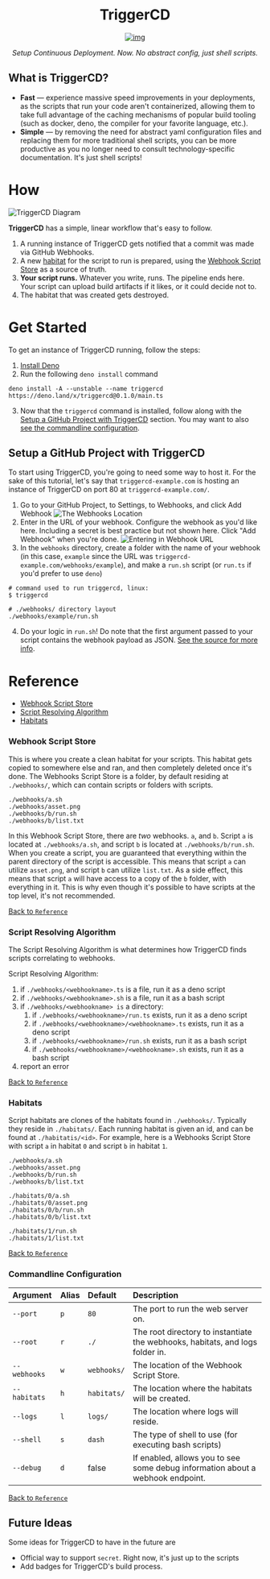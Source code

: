 # <div align="center">TriggerCD</div>
<div align="center">

  [![img](https://img.shields.io/github/license/SirJosh3917/TriggerCD?style=flat-square)](https://github.com/SirJosh3917/TriggerCD/blob/master/LICENSE)

  *Setup Continuous Deployment. Now. No abstract config, just shell scripts.*

</div>

## What is TriggerCD?
- **Fast** — experience massive speed improvements in your deployments, as the scripts that run your code aren't containerized, allowing them to take full advantage of the caching mechanisms of popular build tooling (such as docker, deno, the compiler for your favorite language, etc.).
- **Simple** — by removing the need for abstract yaml configuration files and replacing them for more traditional shell scripts, you can be more productive as you no longer need to consult technology-specific documentation. It's just shell scripts!

# How
![TriggerCD Diagram](./assets/how.svg)

**TriggerCD** has a simple, linear workflow that's easy to follow.

1. A running instance of TriggerCD gets notified that a commit was made via GitHub Webhooks.
2. A new [habitat](#habitats) for the script to run is prepared, using the [Webhook Script Store](#webhook-script-store) as a source of truth.
3. **Your script runs.** Whatever you write, runs. The pipeline ends here. Your script can upload build artifacts if it likes, or it could decide not to.
4. The habitat that was created gets destroyed.

# Get Started
To get an instance of TriggerCD running, follow the steps:

1. [Install Deno](https://deno.land/#installation)
2. Run the following `deno install` command
```shell
deno install -A --unstable --name triggercd https://deno.land/x/triggercd@0.1.0/main.ts
```
3. Now that the `triggercd` command is installed, follow along with the [Setup a GitHub Project with TriggerCD](#setup-a-github-project-with-triggercd) section. You may want to also [see the commandline configuration](#commandline-configuration).

## Setup a GitHub Project with TriggerCD
To start using TriggerCD, you're going to need some way to host it. For the sake of this tutorial, let's say that `triggercd-example.com` is hosting an instance of TriggerCD on port 80 at `triggercd-example.com/`.

1. Go to your GitHub Project, to Settings, to Webhooks, and click Add Webhook
![The Webhooks Location](./assets/triggercd-github-1.png)
2. Enter in the URL of your webhook. Configure the webhook as you'd like here. Including a secret is best practice but not shown here. Click "Add Webhook" when you're done.
![Entering in Webhook URL](./assets/triggercd-github-2.png)
3. In the `webhooks` directory, create a folder with the name of your webhook (in this case, `example` since the URL was `triggercd-example.com/webhooks/example`), and make a `run.sh` script (or `run.ts` if you'd prefer to use `deno`)
```shell
# command used to run triggercd, linux:
$ triggercd

# ./webhooks/ directory layout
./webhooks/example/run.sh
```
4. Do your logic in `run.sh`! Do note that the first argument passed to your script contains the webhook payload as JSON. [See the source for more info](https://github.com/SirJosh3917/TriggerCD/blob/master/src/server.ts#L100).

# Reference

- [Webhook Script Store](#webhook-script-store)
- [Script Resolving Algorithm](#script-resolving-aglorithm)
- [Habitats](#habitats)

### Webhook Script Store
This is where you create a clean habitat for your scripts. This habitat gets copied to somewhere else and ran, and then completely deleted once it's done. The Webhooks Script Store is a folder, by default residing at `./webhooks/`, which can contain scripts or folders with scripts.

```
./webhooks/a.sh
./webhooks/asset.png
./webhooks/b/run.sh
./webhooks/b/list.txt
```

In this Webhook Script Store, there are _two_ webhooks. `a`, and `b`. Script `a` is located at `./webhooks/a.sh`, and script `b` is located at `./webhooks/b/run.sh`. When you create a script, you are guaranteed that everything within the parent directory of the script is accessible. This means that script `a` can utilize `asset.png`, and script `b` can utilize `list.txt`. As a side effect, this means that script `a` will have access to a copy of the `b` folder, with everything in it. This is why even though it's possible to have scripts at the top level, it's not recommended.

[Back to `Reference`](#reference)

### Script Resolving Algorithm
The Script Resolving Algorithm is what determines how TriggerCD finds scripts correlating to webhooks.

Script Resolving Algorithm:
1. if `./webhooks/<webhookname>.ts` is a file, run it as a deno script
2. if `./webhooks/<webhookname>.sh` is a file, run it as a bash script
3. if `./webhooks/<webhookname> is` a directory:
    1. if `./webhooks/<webhookname>/run.ts` exists, run it as a deno script
    2. if `./webhooks/<webhookname>/<webhookname>.ts` exists, run it as a deno script
    3. if `./webhooks/<webhookname>/run.sh` exists, run it as a bash script
    4. if `./webhooks/<webhookname>/<webhookname>.sh` exists, run it as a bash script
4. report an error

[Back to `Reference`](#reference)

### Habitats
Script habitats are clones of the habitats found in `./webhooks/`. Typically they reside in `./habitats/`. Each running habitat is given an id, and can be found at `./habitatis/<id>`. For example, here is a Webhooks Script Store with script `a` in habitat `0` and script `b` in habitat `1`.

```
./webhooks/a.sh
./webhooks/asset.png
./webhooks/b/run.sh
./webhooks/b/list.txt

./habitats/0/a.sh
./habitats/0/asset.png
./habitats/0/b/run.sh
./habitats/0/b/list.txt

./habitats/1/run.sh
./habitats/1/list.txt
```

[Back to `Reference`](#reference)

### Commandline Configuration

| Argument     | Alias | Default     | Description |
| :----------- | :---- | :---------- | :---------- |
| `--port`     |  `p`  | `80`        | The port to run the web server on.
| `--root`     |  `r`  | `./`         | The root directory to instantiate the webhooks, habitats, and logs folder in.
| `--webhooks` |  `w`  | `webhooks/` | The location of the Webhook Script Store.
| `--habitats` |  `h`  | `habitats/` | The location where the habitats will be created.
| `--logs`     |  `l`  | `logs/`     | The location where logs will reside.
| `--shell`    |  `s`  | `dash`      | The type of shell to use (for executing bash scripts)
| `--debug`    |  `d`  | false       | If enabled, allows you to see some debug information about a webhook endpoint.

[Back to `Reference`](#reference)

## Future Ideas
Some ideas for TriggerCD to have in the future are

- Official way to support `secret`. Right now, it's just up to the scripts
- Add badges for TriggerCD's build process.
